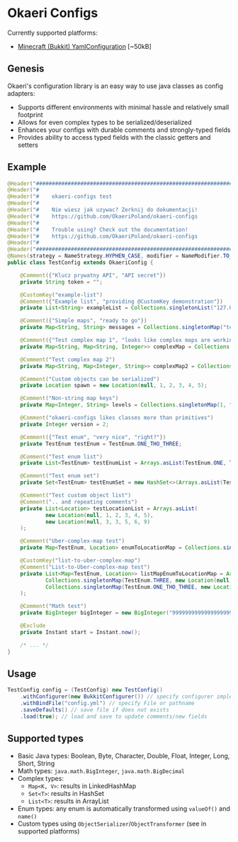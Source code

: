# Okaeri Configs

Currently supported platforms:

- [Minecraft (Bukkit) YamlConfiguration](https://github.com/OkaeriPoland/okaeri-configs/tree/master/bukkit) [~50kB]

## Genesis

Okaeri's configuration library is an easy way to use java classes as config adapters:

- Supports different environments with minimal hassle and relatively small footprint
- Allows for even complex types to be serialized/deserialized
- Enhances your configs with durable comments and strongly-typed fields
- Provides ability to access typed fields with the classic getters and setters

## Example

```java
@Header("################################################################")
@Header("#                                                              #")
@Header("#    okaeri-configs test                                       #")
@Header("#                                                              #")
@Header("#    Nie wiesz jak uzywac? Zerknij do dokumentacji!            #")
@Header("#    https://github.com/OkaeriPoland/okaeri-configs            #")
@Header("#                                                              #")
@Header("#    Trouble using? Check out the documentation!               #")
@Header("#    https://github.com/OkaeriPoland/okaeri-configs            #")
@Header("#                                                              #")
@Header("################################################################")
@Names(strategy = NameStrategy.HYPHEN_CASE, modifier = NameModifier.TO_LOWER_CASE)
public class TestConfig extends OkaeriConfig {

    @Comment({"Klucz prywatny API", "API secret"})
    private String token = "";

    @CustomKey("example-list")
    @Comment({"Example list", "providing @CustomKey demonstration"})
    private List<String> exampleList = Collections.singletonList("127.0.0.1");

    @Comment({"Simple maps", "ready to go"})
    private Map<String, String> messages = Collections.singletonMap("test", "testing");

    @Comment({"Test complex map 1", "looks like complex maps are working too"})
    private Map<String, Map<String, Integer>> complexMap = Collections.singletonMap("aa", Collections.singletonMap("bb", 222));

    @Comment("Test complex map 2")
    private Map<String, Map<Integer, String>> complexMap2 = Collections.singletonMap("bb", Collections.singletonMap(232, "aadda"));

    @Comment("Custom objects can be serialized")
    private Location spawn = new Location(null, 1, 2, 3, 4, 5);

    @Comment("Non-string map keys")
    private Map<Integer, String> levels = Collections.singletonMap(1, "aaaaaa");

    @Comment("okaeri-configs likes classes more than primitives")
    private Integer version = 2;

    @Comment({"Test enum", "very nice", "right?"})
    private TestEnum testEnum = TestEnum.ONE_THO_THREE;

    @Comment("Test enum list")
    private List<TestEnum> testEnumList = Arrays.asList(TestEnum.ONE, TestEnum.ONE_THO_THREE);

    @Comment("Test enum set")
    private Set<TestEnum> testEnumSet = new HashSet<>(Arrays.asList(TestEnum.ONE, TestEnum.ONE_THO_THREE));

    @Comment("Test custom object list")
    @Comment(".. and repeating comments")
    private List<Location> testLocationList = Arrays.asList(
            new Location(null, 1, 2, 3, 4, 5),
            new Location(null, 3, 3, 5, 6, 9)
    );

    @Comment("Uber-complex-map test")
    private Map<TestEnum, Location> enumToLocationMap = Collections.singletonMap(TestEnum.THREE, new Location(null, 1, 2, 3, 4, 5));

    @CustomKey("list-to-uber-complex-map")
    @Comment("List-to-Uber-complex-map test")
    private List<Map<TestEnum, Location>> listMapEnumToLocationMap = Arrays.asList(
            Collections.singletonMap(TestEnum.THREE, new Location(null, 1, 2, 3, 4, 5)),
            Collections.singletonMap(TestEnum.ONE_THO_THREE, new Location(null, 3, 2, 3, 4, 5))
    );

    @Comment("Math test")
    private BigInteger bigInteger = new BigInteger("999999999999999999999999999999999999999999999999999999999999999999999999999999999999999999999999999999999999876543210");

    @Exclude
    private Instant start = Instant.now();

    /* ... */
}
```

## Usage

```java
TestConfig config = (TestConfig) new TestConfig()
    .withConfigurer(new BukkitConfigurer()) // specify configurer implementation
    .withBindFile("config.yml") // specify File or pathname
    .saveDefaults() // save file if does not exists
    .load(true); // load and save to update comments/new fields
```

## Supported types

- Basic Java types: Boolean, Byte, Character, Double, Float, Integer, Long, Short, String
- Math types: `java.math.BigInteger`, `java.math.BigDecimal`
- Complex types:
    - `Map<K, V>`: results in LinkedHashMap
    - `Set<T>`: results in HashSet
    - `List<T>`: results in ArrayList
- Enum types: any enum is automatically transformed using `valueOf()` and `name()`
- Custom types using `ObjectSerializer`/`ObjectTransformer` (see in supported platforms)
